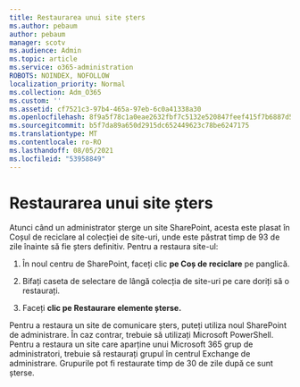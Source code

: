 ```yaml
---
title: Restaurarea unui site șters
ms.author: pebaum
author: pebaum
manager: scotv
ms.audience: Admin
ms.topic: article
ms.service: o365-administration
ROBOTS: NOINDEX, NOFOLLOW
localization_priority: Normal
ms.collection: Adm_O365
ms.custom: ''
ms.assetid: cf7521c3-97b4-465a-97eb-6c0a41338a30
ms.openlocfilehash: 8f9a5f78c1a0eae2632fbf7c5132e520847feef415f7b6887d5d7796af720304
ms.sourcegitcommit: b5f7da89a650d2915dc652449623c78be6247175
ms.translationtype: MT
ms.contentlocale: ro-RO
ms.lasthandoff: 08/05/2021
ms.locfileid: "53958849"
---
```

# <a name="restore-a-deleted-site"></a>Restaurarea unui site șters

Atunci când un administrator șterge un site SharePoint, acesta este plasat în Coșul de reciclare al colecției de site-uri, unde este păstrat timp de 93 de zile înainte să fie șters definitiv. Pentru a restaura site-ul:
  
1. În noul centru de SharePoint, faceți clic **pe Coș de reciclare** pe panglică. 
    
2. Bifați caseta de selectare de lângă colecția de site-uri pe care doriți să o restaurați.
    
3. Faceți **clic pe Restaurare elemente șterse.**
    
Pentru a restaura un site de comunicare șters, puteți utiliza noul SharePoint de administrare. În caz contrar, trebuie să utilizați Microsoft PowerShell. Pentru a restaura un site care aparține unui Microsoft 365 grup de administratori, trebuie să restaurați grupul în centrul Exchange de administrare. Grupurile pot fi restaurate timp de 30 de zile după ce sunt șterse.
  

